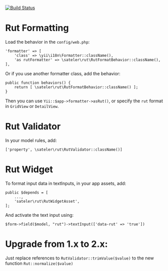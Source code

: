 [![Build Status](https://travis-ci.org/sateler/yii2-rut.svg?branch=master)](https://travis-ci.org/sateler/yii2-rut)

# Rut Formatting

Load the behavior in the `config/web.php`:


    'formatter' => [
        'class' => \yii\i18n\Formatter::className(),
        'as rutFormatter' => \sateler\rut\RutFormatBehavior::className(),
    ],

Or if you use another formatter class, add the behavior:

    public function behaviors() {
        return [ \sateler\rut\RutFormatBehavior::className() ];
    }


Then you can use `Yii::$app->formatter->asRut()`, or specify the `rut` format in `GridView` or `DetailView`.

# Rut Validator

In your model rules, add:

    ['property', \sateler\rut\RutValidator::className()]
    
# Rut Widget

To format input data in textInputs, in your app assets, add:

    public $depends = [
        ...,
        'sateler\rut\RutWidgetAsset',
    ];

And activate the text input using:

    $form->field($model, "rut")->textInput(['data-rut' => 'true'])

# Upgrade from 1.x to 2.x:

Just replace references to `RutValidator::trimValue($value)` to the new function `Rut::normalize($value)`

